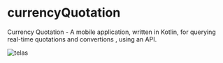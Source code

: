 # currencyQuotation
Currency Quotation - A mobile application, written in Kotlin, for querying real-time quotations and convertions , using an API.


![telas](https://user-images.githubusercontent.com/16055876/212580081-850d085e-afce-42f5-8e55-502c49d4e9d0.png)
